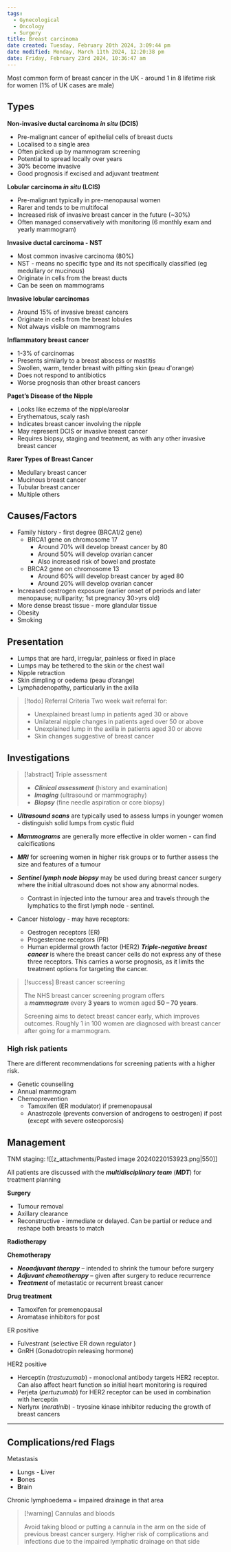 ```yaml
---
tags:
  - Gynecological
  - Oncology
  - Surgery
title: Breast carcinoma
date created: Tuesday, February 20th 2024, 3:09:44 pm
date modified: Monday, March 11th 2024, 12:20:38 pm
date: Friday, February 23rd 2024, 10:36:47 am
---
```


Most common form of breast cancer in the UK - around 1 in 8 lifetime risk for women (1% of UK cases are male)

## Types

**Non-invasive ductal carcinoma *in situ* (DCIS)**
- Pre-malignant cancer of epithelial cells of breast ducts
- Localised to a single area
- Often picked up by mammogram screening
- Potential to spread locally over years
- 30% become invasive
- Good prognosis if excised and adjuvant treatment 

**Lobular carcinoma *in situ* (LCIS)**
- Pre-malignant  typically in pre-menopausal women 
- Rarer and tends to be multifocal
- Increased risk of invasive breast cancer in the future (~30%)
- Often managed conservatively with monitoring (6 monthly exam and yearly mammogram)

**Invasive ductal carcinoma - NST**
- Most common invasive carcinoma (80%)
- NST - means no specific type and its not specifically classified (eg medullary or mucinous)
- Originate in cells from the breast ducts
- Can be seen on mammograms

**Invasive lobular carcinomas**
- Around 15% of invasive breast cancers
- Originate in cells from the breast lobules
- Not always visible on mammograms

**Inflammatory breast cancer**
- 1-3% of carcinomas
- Presents similarly to a breast abscess or mastitis
- Swollen, warm, tender breast with pitting skin (peau d'orange)
- Does not respond to antibiotics
- Worse prognosis than other breast cancers 

**Paget’s Disease of the Nipple**

- Looks like eczema of the nipple/areolar
- Erythematous, scaly rash
- Indicates breast cancer involving the nipple
- May represent DCIS or invasive breast cancer
- Requires biopsy, staging and treatment, as with any other invasive breast cancer

**Rarer Types of Breast Cancer**

- Medullary breast cancer
- Mucinous breast cancer
- Tubular breast cancer
- Multiple others
## Causes/Factors

- Family history - first degree (BRCA1/2 gene)
	- BRCA1 gene on chromosome 17
		- Around 70% will develop breast cancer by 80
		- Around 50% will develop ovarian cancer
		- Also increased risk of bowel and prostate
	- BRCA2 gene on chromosome 13
		- Around 60% will develop breast cancer by aged 80
		- Around 20% will develop ovarian cancer 
- Increased oestrogen exposure (earlier onset of periods and later menopause; nulliparity; 1st pregnancy 30>yrs old)
- More dense breast tissue - more glandular tissue
- Obesity
- Smoking

## Presentation

- Lumps that are hard, irregular, painless or fixed in place
- Lumps may be tethered to the skin or the chest wall
- Nipple retraction
- Skin dimpling or oedema (peau d’orange)
- Lymphadenopathy, particularly in the axilla

> [!todo] Referral Criteria
> Two week wait referral for:
> - Unexplained breast lump in patients aged 30 or above
> - Unilateral nipple changes in patients aged over 50 or above
> - Unexplained lump in the axilla in patients aged 30 or above
> - Skin changes suggestive of breast cancer

## Investigations

> [!abstract] Triple assessment
> - **_Clinical assessment_** (history and examination)
>- **_Imaging_** (ultrasound or mammography)
>- **_Biopsy_** (fine needle aspiration or core biopsy)

- **_Ultrasound scans_** are typically used to assess lumps in younger women - distinguish solid lumps from cystic fluid
- **_Mammograms_** are generally more effective in older women - can find calcifications
- ***MRI*** for screening women in higher risk groups or to further assess the size and features of a tumour

- **_Sentinel lymph node biopsy_** may be used during breast cancer surgery where the initial ultrasound does not show any abnormal nodes. 
	- Contrast in injected into the tumour area and travels through the lymphatics to the first lymph node - sentinel. 

- Cancer histology - may have receptors:
	- Oestrogen receptors (ER)
	- Progesterone receptors (PR)
	- Human epidermal growth factor (HER2)
**_Triple-negative breast cancer_** is where the breast cancer cells do not express any of these three receptors. This carries a worse prognosis, as it limits the treatment options for targeting the cancer.

> [!success] Breast cancer screening
> 
> The NHS breast cancer screening program offers a **_mammogram_** every **3 years** to women aged **50 – 70 years**.
> 
> Screening aims to detect breast cancer early, which improves outcomes. Roughly 1 in 100 women are diagnosed with breast cancer after going for a mammogram.

### High risk patients
There are different recommendations for screening patients with a higher risk.
- Genetic counselling 
- Annual mammogram
- Chemoprevention 
	- Tamoxifen (ER modulator) if premenopausal
	- Anastrozole (prevents conversion of androgens to oestrogen) if post (except with severe osteoporosis)

## Management

TNM staging: 
![[z_attachments/Pasted image 20240220153923.png|550]]

All patients are discussed with the **_multidisciplinary team_** (**_MDT_**) for treatment planning

**Surgery**
- Tumour removal
- Axillary clearance 
- Reconstructive - immediate or delayed. Can be partial or reduce and reshape both breasts to match

**Radiotherapy**

**Chemotherapy**
- **_Neoadjuvant therapy_** – intended to shrink the tumour before surgery
- **_Adjuvant chemotherapy_** – given after surgery to reduce recurrence
- **_Treatment_** of metastatic or recurrent breast cancer

**Drug treatment**
- Tamoxifen for premenopausal 
- Aromatase inhibitors for post 

ER positive
- Fulvestrant (selective ER down regulator )
- GnRH (Gonadotropin releasing hormone)

HER2 positive
- Herceptin (*trastuzumab*) - monoclonal antibody targets HER2 receptor. Can also affect heart function so initial heart monitoring is required
- Perjeta (*pertuzumab*) for HER2 receptor can be used in combination with herceptin
- Nerlynx (*neratinib*) - tryosine kinase inhibitor reducing the growth of breast cancers

****

## Complications/red Flags

Metastasis
- **L**ungs
- **L**iver
- **B**ones
- **B**rain

Chronic lymphoedema = impaired drainage in that area

> [!warning] Cannulas and bloods
> 
> Avoid taking blood or putting a cannula in the arm on the side of previous breast cancer surgery. Higher risk of complications and infections due to the impaired lymphatic drainage on that side
